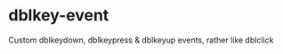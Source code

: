 dblkey-event
============

Custom dblkeydown, dblkeypress &amp; dblkeyup events, rather like dblclick
